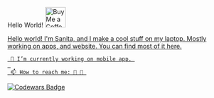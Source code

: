 
Hello World! <a href='https://ko-fi.com/sanitadev' target='_blank'><img height='35' style='border:0px;height:46px;' src='https://az743702.vo.msecnd.net/cdn/kofi3.png?v=0' border='0' alt='Buy Me a Coffee at ko-fi.com' />

Hello world! I'm Sanita, and I make a cool stuff on my laptop. Mostly working on apps, and website. You can find most of it here.

     🔭 I’m currently working on mobile app. 
     
     📫 How to reach me: 🐤 📧 

![Codewars Badge](https://www.codewars.com/users/sanitadev/badges/small)
